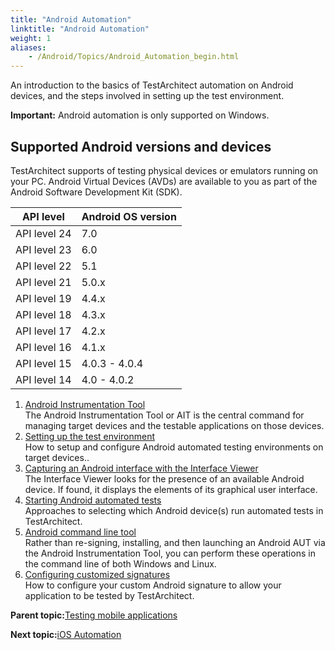 ```yaml
--- 
title: "Android Automation"
linktitle: "Android Automation"
weight: 1
aliases: 
    - /Android/Topics/Android_Automation_begin.html
---
```


An introduction to the basics of TestArchitect automation on Android devices, and the steps involved in setting up the test environment.

**Important:** Android automation is only supported on Windows.

## Supported Android versions and devices

TestArchitect supports of testing physical devices or emulators running on your PC. Android Virtual Devices \(AVDs\) are available to you as part of the Android Software Development Kit \(SDK\).

|API level|Android OS version|
|---------|------------------|
|API level 24|7.0|
|API level 23|6.0|
|API level 22|5.1|
|API level 21|5.0.x|
|API level 19|4.4.x|
|API level 18|4.3.x|
|API level 17|4.2.x|
|API level 16|4.1.x|
|API level 15|4.0.3 - 4.0.4|
|API level 14|4.0 - 4.0.2|

1.  [Android Instrumentation Tool](/Android/Topics/Android_Instrumentation_tool.html)  
The Android Instrumentation Tool or AIT is the central command for managing target devices and the testable applications on those devices.
2.  [Setting up the test environment](/Android/Topics/Setting_up_the_test_enviroment.html)  
How to setup and configure Android automated testing environments on target devices..
3.  [Capturing an Android interface with the Interface Viewer](/Android/Topics/Capturing_Android_interface.html)  
The Interface Viewer looks for the presence of an available Android device. If found, it displays the elements of its graphical user interface.
4.  [Starting Android automated tests](/Android/Topics/Android_execution.html)  
Approaches to selecting which Android device\(s\) run automated tests in TestArchitect.
5.  [Android command line tool](/Android/Topics/Android_command_line_tool.html)  
Rather than re-signing, installing, and then launching an Android AUT via the Android Instrumentation Tool, you can perform these operations in the command line of both Windows and Linux.
6.  [Configuring customized signatures](/Android/Topics/Android_configuring_customized_certificate.html)  
 How to configure your custom Android signature to allow your application to be tested by TestArchitect.

**Parent topic:**[Testing mobile applications](/TA_Automation/Topics/Mobile_automation.html)

**Next topic:**[iOS Automation](/iOS/Topics/iOS_automation_def.html)

